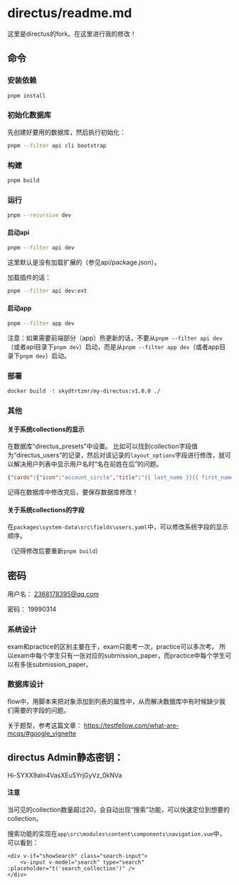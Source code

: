 # directus/readme.md

这里是directus的fork。在这里进行我的修改！

## 命令

### 安装依赖

```bash
pnpm install
```

### 初始化数据库

先创建好要用的数据库，然后执行初始化：

```bash
pnpm --filter api cli bootstrap
```

### 构建

```bash
pnpm build
```

### 运行

```bash
pnpm --recursive dev
```

#### 启动api

```bash
pnpm --filter api dev
```

这里默认是没有加载扩展的（参见api/package.json）。

加载插件的话：

```bash
pnpm --filter api dev:ext
```

#### 启动app

```bash
pnpm --filter app dev
```

注意：如果需要前端部分（app）热更新的话，不要从`pnpm --filter api dev`（或者api目录下`pnpm dev`）启动，而是从`pnpm --filter app dev`（或者app目录下`pnpm dev`）启动。

### 部署

```bash
docker build -t skydtrtzmr/my-directus:v1.0.0 ./
```

### 其他

#### 关于系统collections的显示

在数据库“directus_presets”中设置。
比如可以找到collection字段值为“directus_users”的记录，然后对该记录的`layout_options`字段进行修改，就可以解决用户列表中显示用户名时“名在前姓在后”的问题。

```json
{"cards":{"icon":"account_circle","title":"{{ last_name }}{{ first_name }}","subtitle":"{{ email }}","size":5}}
```
记得在数据库中修改完后，要保存数据库修改！

#### 关于系统collections的字段

在`packages\system-data\src\fields\users.yaml`中，可以修改系统字段的显示顺序。

（记得修改后要重新`pnpm build`）

## 密码

用户名：
2368178395@qq.com

密码：
19990314

### 系统设计

exam和practice的区别主要在于，exam只能考一次，practice可以多次考。
所以exam中每个学生只有一张对应的submission_paper，而practice中每个学生可以有多张submission_paper。

### 数据库设计

flow中，用脚本来把对象添加到列表的属性中，从而解决数据库中有时候缺少我们需要的字段的问题。

关于题型，参考这篇文章：
https://testfellow.com/what-are-mcqs/#google_vignette


## directus Admin静态密钥：
Hi-SYXX9aIn4VasXEu5YrjGyVz_0kNVa

#### 注意

当可见的collection数量超过20，会自动出现“搜索”功能，可以快速定位到想要的collection。

搜索功能的实现在`app\src\modules\content\components\navigation.vue`中，可以看到：

```
<div v-if="showSearch" class="search-input">
    <v-input v-model="search" type="search" :placeholder="t('search_collection')" />
</div>
```
